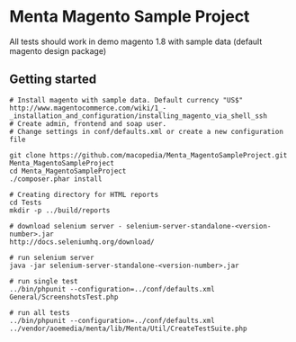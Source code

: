 # Menta Magento Sample Project

All tests should work in demo magento 1.8 with sample data (default magento design package)
## Getting started
    # Install magento with sample data. Default currency "US$"
    http://www.magentocommerce.com/wiki/1_-_installation_and_configuration/installing_magento_via_shell_ssh
    # Create admin, frontend and soap user.
    # Change settings in conf/defaults.xml or create a new configuration file

    git clone https://github.com/macopedia/Menta_MagentoSampleProject.git Menta_MagentoSampleProject
    cd Menta_MagentoSampleProject
    ./composer.phar install

    # Creating directory for HTML reports
    cd Tests
    mkdir -p ../build/reports

    # download selenium server - selenium-server-standalone-<version-number>.jar
    http://docs.seleniumhq.org/download/

    # run selenium server
    java -jar selenium-server-standalone-<version-number>.jar

    # run single test
    ../bin/phpunit --configuration=../conf/defaults.xml General/ScreenshotsTest.php

    # run all tests
    ../bin/phpunit --configuration=../conf/defaults.xml ../vendor/aoemedia/menta/lib/Menta/Util/CreateTestSuite.php